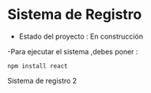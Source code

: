 <h1>Sistema de Registro</h1>

- Estado del proyecto : En construcción

-Para ejecutar el sistema ,debes poner :

```npm install react```

Sistema de registro 2

